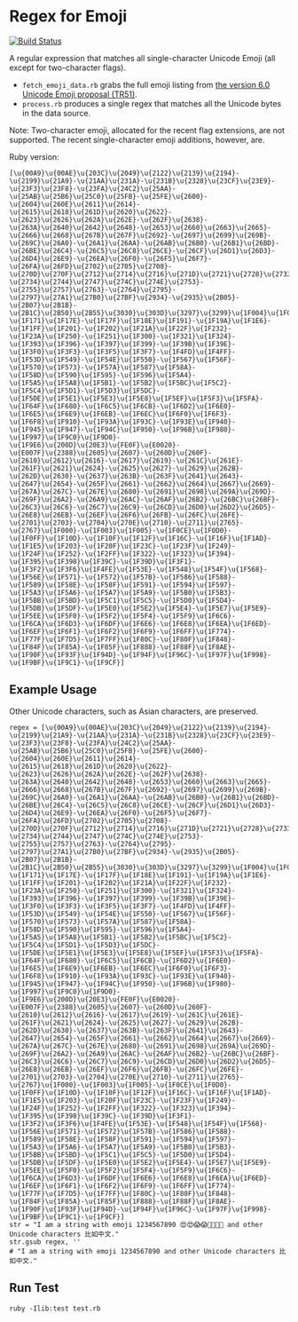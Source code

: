 Regex for Emoji
===============
[![Build Status](https://travis-ci.org/franklsf95/ruby-emoji-regex.svg?branch=master)](https://travis-ci.org/franklsf95/ruby-emoji-regex)

A regular expression that matches all single-character Unicode Emoji (all except for two-character flags).

- `fetch_emoji_data.rb` grabs the full emoji listing from [the version 6.0 Unicode Emoji proposal (TR51)](https://unicode.org/Public/15.0.0/ucd/emoji/emoji-data.txt).
- `process.rb` produces a single regex that matches all the Unicode bytes in the data source.

Note: Two-character emoji, allocated for the recent flag extensions, are not supported. The recent single-character emoji additions, however, are.

Ruby version:

    [\u{00A9}\u{00AE}\u{203C}\u{2049}\u{2122}\u{2139}\u{2194}-\u{2199}\u{21A9}-\u{21AA}\u{231A}-\u{231B}\u{2328}\u{23CF}\u{23E9}-\u{23F3}\u{23F8}-\u{23FA}\u{24C2}\u{25AA}-\u{25AB}\u{25B6}\u{25C0}\u{25FB}-\u{25FE}\u{2600}-\u{2604}\u{260E}\u{2611}\u{2614}-\u{2615}\u{2618}\u{261D}\u{2620}\u{2622}-\u{2623}\u{2626}\u{262A}\u{262E}-\u{262F}\u{2638}-\u{263A}\u{2640}\u{2642}\u{2648}-\u{2653}\u{2660}\u{2663}\u{2665}-\u{2666}\u{2668}\u{267B}\u{267F}\u{2692}-\u{2697}\u{2699}\u{269B}-\u{269C}\u{26A0}-\u{26A1}\u{26AA}-\u{26AB}\u{26B0}-\u{26B1}\u{26BD}-\u{26BE}\u{26C4}-\u{26C5}\u{26C8}\u{26CE}-\u{26CF}\u{26D1}\u{26D3}-\u{26D4}\u{26E9}-\u{26EA}\u{26F0}-\u{26F5}\u{26F7}-\u{26FA}\u{26FD}\u{2702}\u{2705}\u{2708}-\u{270D}\u{270F}\u{2712}\u{2714}\u{2716}\u{271D}\u{2721}\u{2728}\u{2733}-\u{2734}\u{2744}\u{2747}\u{274C}\u{274E}\u{2753}-\u{2755}\u{2757}\u{2763}-\u{2764}\u{2795}-\u{2797}\u{27A1}\u{27B0}\u{27BF}\u{2934}-\u{2935}\u{2B05}-\u{2B07}\u{2B1B}-\u{2B1C}\u{2B50}\u{2B55}\u{3030}\u{303D}\u{3297}\u{3299}\u{1F004}\u{1F0CF}\u{1F170}-\u{1F171}\u{1F17E}-\u{1F17F}\u{1F18E}\u{1F191}-\u{1F19A}\u{1F1E6}-\u{1F1FF}\u{1F201}-\u{1F202}\u{1F21A}\u{1F22F}\u{1F232}-\u{1F23A}\u{1F250}-\u{1F251}\u{1F300}-\u{1F321}\u{1F324}-\u{1F393}\u{1F396}-\u{1F397}\u{1F399}-\u{1F39B}\u{1F39E}-\u{1F3F0}\u{1F3F3}-\u{1F3F5}\u{1F3F7}-\u{1F4FD}\u{1F4FF}-\u{1F53D}\u{1F549}-\u{1F54E}\u{1F550}-\u{1F567}\u{1F56F}-\u{1F570}\u{1F573}-\u{1F57A}\u{1F587}\u{1F58A}-\u{1F58D}\u{1F590}\u{1F595}-\u{1F596}\u{1F5A4}-\u{1F5A5}\u{1F5A8}\u{1F5B1}-\u{1F5B2}\u{1F5BC}\u{1F5C2}-\u{1F5C4}\u{1F5D1}-\u{1F5D3}\u{1F5DC}-\u{1F5DE}\u{1F5E1}\u{1F5E3}\u{1F5E8}\u{1F5EF}\u{1F5F3}\u{1F5FA}-\u{1F64F}\u{1F680}-\u{1F6C5}\u{1F6CB}-\u{1F6D2}\u{1F6E0}-\u{1F6E5}\u{1F6E9}\u{1F6EB}-\u{1F6EC}\u{1F6F0}\u{1F6F3}-\u{1F6F8}\u{1F910}-\u{1F93A}\u{1F93C}-\u{1F93E}\u{1F940}-\u{1F945}\u{1F947}-\u{1F94C}\u{1F950}-\u{1F96B}\u{1F980}-\u{1F997}\u{1F9C0}\u{1F9D0}-\u{1F9E6}\u{200D}\u{20E3}\u{FE0F}\u{E0020}-\u{E007F}\u{2388}\u{2605}\u{2607}-\u{260D}\u{260F}-\u{2610}\u{2612}\u{2616}-\u{2617}\u{2619}-\u{261C}\u{261E}-\u{261F}\u{2621}\u{2624}-\u{2625}\u{2627}-\u{2629}\u{262B}-\u{262D}\u{2630}-\u{2637}\u{263B}-\u{263F}\u{2641}\u{2643}-\u{2647}\u{2654}-\u{265F}\u{2661}-\u{2662}\u{2664}\u{2667}\u{2669}-\u{267A}\u{267C}-\u{267E}\u{2680}-\u{2691}\u{2698}\u{269A}\u{269D}-\u{269F}\u{26A2}-\u{26A9}\u{26AC}-\u{26AF}\u{26B2}-\u{26BC}\u{26BF}-\u{26C3}\u{26C6}-\u{26C7}\u{26C9}-\u{26CD}\u{26D0}\u{26D2}\u{26D5}-\u{26E8}\u{26EB}-\u{26EF}\u{26F6}\u{26FB}-\u{26FC}\u{26FE}-\u{2701}\u{2703}-\u{2704}\u{270E}\u{2710}-\u{2711}\u{2765}-\u{2767}\u{1F000}-\u{1F003}\u{1F005}-\u{1F0CE}\u{1F0D0}-\u{1F0FF}\u{1F10D}-\u{1F10F}\u{1F12F}\u{1F16C}-\u{1F16F}\u{1F1AD}-\u{1F1E5}\u{1F203}-\u{1F20F}\u{1F23C}-\u{1F23F}\u{1F249}-\u{1F24F}\u{1F252}-\u{1F2FF}\u{1F322}-\u{1F323}\u{1F394}-\u{1F395}\u{1F398}\u{1F39C}-\u{1F39D}\u{1F3F1}-\u{1F3F2}\u{1F3F6}\u{1F4FE}\u{1F53E}-\u{1F548}\u{1F54F}\u{1F568}-\u{1F56E}\u{1F571}-\u{1F572}\u{1F57B}-\u{1F586}\u{1F588}-\u{1F589}\u{1F58E}-\u{1F58F}\u{1F591}-\u{1F594}\u{1F597}-\u{1F5A3}\u{1F5A6}-\u{1F5A7}\u{1F5A9}-\u{1F5B0}\u{1F5B3}-\u{1F5BB}\u{1F5BD}-\u{1F5C1}\u{1F5C5}-\u{1F5D0}\u{1F5D4}-\u{1F5DB}\u{1F5DF}-\u{1F5E0}\u{1F5E2}\u{1F5E4}-\u{1F5E7}\u{1F5E9}-\u{1F5EE}\u{1F5F0}-\u{1F5F2}\u{1F5F4}-\u{1F5F9}\u{1F6C6}-\u{1F6CA}\u{1F6D3}-\u{1F6DF}\u{1F6E6}-\u{1F6E8}\u{1F6EA}\u{1F6ED}-\u{1F6EF}\u{1F6F1}-\u{1F6F2}\u{1F6F9}-\u{1F6FF}\u{1F774}-\u{1F77F}\u{1F7D5}-\u{1F7FF}\u{1F80C}-\u{1F80F}\u{1F848}-\u{1F84F}\u{1F85A}-\u{1F85F}\u{1F888}-\u{1F88F}\u{1F8AE}-\u{1F90F}\u{1F93F}\u{1F94D}-\u{1F94F}\u{1F96C}-\u{1F97F}\u{1F998}-\u{1F9BF}\u{1F9C1}-\u{1F9CF}]

Example Usage
-------------
Other Unicode characters, such as Asian characters, are preserved.

    regex = [\u{00A9}\u{00AE}\u{203C}\u{2049}\u{2122}\u{2139}\u{2194}-\u{2199}\u{21A9}-\u{21AA}\u{231A}-\u{231B}\u{2328}\u{23CF}\u{23E9}-\u{23F3}\u{23F8}-\u{23FA}\u{24C2}\u{25AA}-\u{25AB}\u{25B6}\u{25C0}\u{25FB}-\u{25FE}\u{2600}-\u{2604}\u{260E}\u{2611}\u{2614}-\u{2615}\u{2618}\u{261D}\u{2620}\u{2622}-\u{2623}\u{2626}\u{262A}\u{262E}-\u{262F}\u{2638}-\u{263A}\u{2640}\u{2642}\u{2648}-\u{2653}\u{2660}\u{2663}\u{2665}-\u{2666}\u{2668}\u{267B}\u{267F}\u{2692}-\u{2697}\u{2699}\u{269B}-\u{269C}\u{26A0}-\u{26A1}\u{26AA}-\u{26AB}\u{26B0}-\u{26B1}\u{26BD}-\u{26BE}\u{26C4}-\u{26C5}\u{26C8}\u{26CE}-\u{26CF}\u{26D1}\u{26D3}-\u{26D4}\u{26E9}-\u{26EA}\u{26F0}-\u{26F5}\u{26F7}-\u{26FA}\u{26FD}\u{2702}\u{2705}\u{2708}-\u{270D}\u{270F}\u{2712}\u{2714}\u{2716}\u{271D}\u{2721}\u{2728}\u{2733}-\u{2734}\u{2744}\u{2747}\u{274C}\u{274E}\u{2753}-\u{2755}\u{2757}\u{2763}-\u{2764}\u{2795}-\u{2797}\u{27A1}\u{27B0}\u{27BF}\u{2934}-\u{2935}\u{2B05}-\u{2B07}\u{2B1B}-\u{2B1C}\u{2B50}\u{2B55}\u{3030}\u{303D}\u{3297}\u{3299}\u{1F004}\u{1F0CF}\u{1F170}-\u{1F171}\u{1F17E}-\u{1F17F}\u{1F18E}\u{1F191}-\u{1F19A}\u{1F1E6}-\u{1F1FF}\u{1F201}-\u{1F202}\u{1F21A}\u{1F22F}\u{1F232}-\u{1F23A}\u{1F250}-\u{1F251}\u{1F300}-\u{1F321}\u{1F324}-\u{1F393}\u{1F396}-\u{1F397}\u{1F399}-\u{1F39B}\u{1F39E}-\u{1F3F0}\u{1F3F3}-\u{1F3F5}\u{1F3F7}-\u{1F4FD}\u{1F4FF}-\u{1F53D}\u{1F549}-\u{1F54E}\u{1F550}-\u{1F567}\u{1F56F}-\u{1F570}\u{1F573}-\u{1F57A}\u{1F587}\u{1F58A}-\u{1F58D}\u{1F590}\u{1F595}-\u{1F596}\u{1F5A4}-\u{1F5A5}\u{1F5A8}\u{1F5B1}-\u{1F5B2}\u{1F5BC}\u{1F5C2}-\u{1F5C4}\u{1F5D1}-\u{1F5D3}\u{1F5DC}-\u{1F5DE}\u{1F5E1}\u{1F5E3}\u{1F5E8}\u{1F5EF}\u{1F5F3}\u{1F5FA}-\u{1F64F}\u{1F680}-\u{1F6C5}\u{1F6CB}-\u{1F6D2}\u{1F6E0}-\u{1F6E5}\u{1F6E9}\u{1F6EB}-\u{1F6EC}\u{1F6F0}\u{1F6F3}-\u{1F6F8}\u{1F910}-\u{1F93A}\u{1F93C}-\u{1F93E}\u{1F940}-\u{1F945}\u{1F947}-\u{1F94C}\u{1F950}-\u{1F96B}\u{1F980}-\u{1F997}\u{1F9C0}\u{1F9D0}-\u{1F9E6}\u{200D}\u{20E3}\u{FE0F}\u{E0020}-\u{E007F}\u{2388}\u{2605}\u{2607}-\u{260D}\u{260F}-\u{2610}\u{2612}\u{2616}-\u{2617}\u{2619}-\u{261C}\u{261E}-\u{261F}\u{2621}\u{2624}-\u{2625}\u{2627}-\u{2629}\u{262B}-\u{262D}\u{2630}-\u{2637}\u{263B}-\u{263F}\u{2641}\u{2643}-\u{2647}\u{2654}-\u{265F}\u{2661}-\u{2662}\u{2664}\u{2667}\u{2669}-\u{267A}\u{267C}-\u{267E}\u{2680}-\u{2691}\u{2698}\u{269A}\u{269D}-\u{269F}\u{26A2}-\u{26A9}\u{26AC}-\u{26AF}\u{26B2}-\u{26BC}\u{26BF}-\u{26C3}\u{26C6}-\u{26C7}\u{26C9}-\u{26CD}\u{26D0}\u{26D2}\u{26D5}-\u{26E8}\u{26EB}-\u{26EF}\u{26F6}\u{26FB}-\u{26FC}\u{26FE}-\u{2701}\u{2703}-\u{2704}\u{270E}\u{2710}-\u{2711}\u{2765}-\u{2767}\u{1F000}-\u{1F003}\u{1F005}-\u{1F0CE}\u{1F0D0}-\u{1F0FF}\u{1F10D}-\u{1F10F}\u{1F12F}\u{1F16C}-\u{1F16F}\u{1F1AD}-\u{1F1E5}\u{1F203}-\u{1F20F}\u{1F23C}-\u{1F23F}\u{1F249}-\u{1F24F}\u{1F252}-\u{1F2FF}\u{1F322}-\u{1F323}\u{1F394}-\u{1F395}\u{1F398}\u{1F39C}-\u{1F39D}\u{1F3F1}-\u{1F3F2}\u{1F3F6}\u{1F4FE}\u{1F53E}-\u{1F548}\u{1F54F}\u{1F568}-\u{1F56E}\u{1F571}-\u{1F572}\u{1F57B}-\u{1F586}\u{1F588}-\u{1F589}\u{1F58E}-\u{1F58F}\u{1F591}-\u{1F594}\u{1F597}-\u{1F5A3}\u{1F5A6}-\u{1F5A7}\u{1F5A9}-\u{1F5B0}\u{1F5B3}-\u{1F5BB}\u{1F5BD}-\u{1F5C1}\u{1F5C5}-\u{1F5D0}\u{1F5D4}-\u{1F5DB}\u{1F5DF}-\u{1F5E0}\u{1F5E2}\u{1F5E4}-\u{1F5E7}\u{1F5E9}-\u{1F5EE}\u{1F5F0}-\u{1F5F2}\u{1F5F4}-\u{1F5F9}\u{1F6C6}-\u{1F6CA}\u{1F6D3}-\u{1F6DF}\u{1F6E6}-\u{1F6E8}\u{1F6EA}\u{1F6ED}-\u{1F6EF}\u{1F6F1}-\u{1F6F2}\u{1F6F9}-\u{1F6FF}\u{1F774}-\u{1F77F}\u{1F7D5}-\u{1F7FF}\u{1F80C}-\u{1F80F}\u{1F848}-\u{1F84F}\u{1F85A}-\u{1F85F}\u{1F888}-\u{1F88F}\u{1F8AE}-\u{1F90F}\u{1F93F}\u{1F94D}-\u{1F94F}\u{1F96C}-\u{1F97F}\u{1F998}-\u{1F9BF}\u{1F9C1}-\u{1F9CF}]
    str = "I am a string with emoji 1234567890 😍😍😱😱👿👿🐔🌚 and other Unicode characters 比如中文."
    str.gsub regex, ''
    # "I am a string with emoji 1234567890 and other Unicode characters 比如中文."


Run Test
--------
    ruby -Ilib:test test.rb
